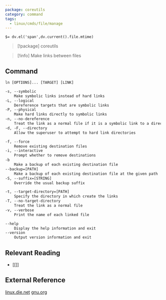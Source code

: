 ```yaml
---
package: coreutils
category: command
tags:
  - linux/cmds/file/manage
---
```


`$= dv.el('span',dv.current().file.mtime)`
> [!package] coreutils

> [!info] Make links between files

## Command
```txt
ln [OPTIONS]... [TARGET] [LINK]

-s, --symbolic
	Make symbolic links instead of hard links
-L, --logical
	Dereference targets that are symbolic links
-P, --physical
	Make hard links directly to symbolic links
-n, --no-dereference
	Treat the link as a normal file if it is a symbolic link to a directory
-d, -F, --directory
	Allow the superuser to attempt to hard link directories

-f, --force
	Remove existing destination files
-i, --interactive
	Prompt whether to remove destinations
-b
	Make a backup of each existing destination file
--backup=[PATH]
	Make a backup of each existing destination file at the given path
-S, --suffix=[STRING]
	Override the usual backup suffix

-t, --target-directory=[PATH]
	Specify the directory in which create the links
-T, --no-target-directory
	Treat the link as a normal file
-v, --verbose
	Print the name of each linked file

--help
	Display the help information and exit 
--version
	Output version information and exit
```

## Relevant Reading
- [[]]

## External Reference
[linux.die.net](https://linux.die.net/man/1/ln)
[gnu.org](https://www.gnu.org/software/coreutils/manual/html_node/ln-invocation.html#ln-invocation)
